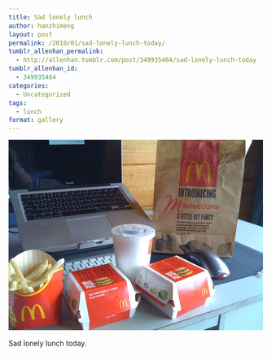 ```yaml
---
title: Sad lonely lunch
author: hanzhimeng
layout: post
permalink: /2010/01/sad-lonely-lunch-today/
tumblr_allenhan_permalink:
  - http://allenhan.tumblr.com/post/349935484/sad-lonely-lunch-today
tumblr_allenhan_id:
  - 349935484
categories:
  - Uncategorized
tags:
  - lunch
format: gallery
---
```

[<img class="alignnone size-full wp-image-473" alt="tumblr_kwqc3acjzC1qzkacto1_" src="/images/uploads/2013/03/tumblr_kwqc3acjzC1qzkacto1_.jpg" width="500" height="375" />][1]

Sad lonely lunch today.

 [1]: /images/uploads/2013/03/tumblr_kwqc3acjzC1qzkacto1_.jpg
